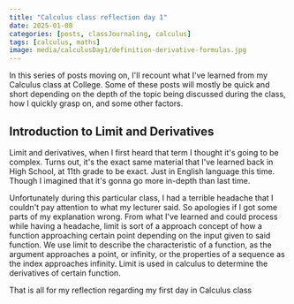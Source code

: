 ```yaml
---
title: "Calculus class reflection day 1"
date: 2025-01-08
categories: [posts, classJournaling, calculus]
tags: [calculus, maths]
image: media/calculusDay1/definition-derivative-formulas.jpg
---
```


In this series of posts moving on, I'll recount what I've learned from my Calculus class at College. Some of these posts will mostly be quick and short depending on the depth of the topic being discussed during the class, how I quickly grasp on, and some other factors.

## Introduction to Limit and Derivatives

Limit and derivatives, when I first heard that term I thought it's going to be complex. Turns out, it's the exact same material that I've learned back in High School, at 11th grade to be exact. Just in English language this time. Though I imagined that it's gonna go more in-depth than last time.

Unfortunately during this particular class, I had a terrible headache that I couldn't pay attention to what my lecturer said. So apologies if I got some parts of my explanation wrong. From what I've learned and could process while having a headache, limit is sort of a approach concept of how a function approaching certain point depending on the input given to said function. We use limit to describe the characteristic of a function, as the argument approaches a point, or infinity, or the properties of a sequence as the index approaches infinity. Limit is used in calculus to determine the derivatives of certain function.

That is all for my reflection regarding my first day in Calculus class